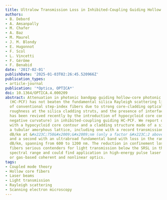 ```yaml
---
title: Ultralow Transmission Loss in Inhibited-Coupling Guiding Hollow Fibers
authors:
- B. Debord
- A. Amsanpally
- M. Chafer
- A. Baz
- M. Maurel
- J. M. Blondy
- E. Hugonnot
- F. Scol
- L. Vincetti
- F. Gérôme
- F. Benabid
date: '2017-02-01'
publishDate: '2025-01-03T02:26:45.520966Z'
publication_types:
- article-journal
publication: '*Optica, OPTICA*'
doi: 10.1364/OPTICA.4.000209
abstract: Attenuation in photonic bandgap guiding hollow-core photonic crystal fiber
  (HC-PCF) has not beaten the fundamental silica Rayleigh scattering limit (SRSL)
  of conventional step-index fibers due to strong core-cladding optical overlap, surface
  roughness at the silica cladding struts, and the presence of interface modes. Hope
  has been revived recently by the introduction of hypocycloid core contour (i.e.,
  negative curvature) in inhibited-coupling guiding HC-PCF. We report on several fibers
  with a hypocycloid core contour and a cladding structure made of a single ring from
  a tubular amorphous lattice, including one with a record transmission loss of 7.7
  dB/km at &#x223C;750&#x2009;&#x2009;nm (only a factor &#x223C;2 above the SRSL)
  and a second with an ultrabroad fundamental band with loss in the range of 10--20
  dB/km, spanning from 600 to 1200 nm. The reduction in confinement loss makes these
  fibers serious contenders for light transmission below the SRSL in the UV--VIS--NIR
  spectral range and could find application in high-energy pulse laser beam delivery
  or gas-based coherent and nonlinear optics.
tags:
- Coupled mode theory
- Hollow core fibers
- Laser beams
- Light transmission
- Rayleigh scattering
- Scanning electron microscopy
---
```


